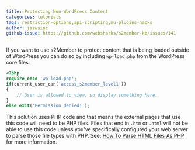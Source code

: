 ```yaml
---
title: Protecting Non-WordPress Content
categories: tutorials
tags: restriction-options,api-scripting,mu-plugins-hacks
author: jaswsinc
github-issue: https://github.com/websharks/s2member-kb/issues/141
---
```


If you want to use s2Member to protect content that is being loaded outside of WordPress you can do so by including `wp-load.php` from the WordPress core files.

```php
<?php
require_once 'wp-load.php';
if(current_user_can('access_s2member_level1'))
{
	// User is allowed to view, so display something here.
}
else exit('Permission denied!');
```

This solution uses PHP code and that means the external pages that use this code will need to be PHP files. Files that end in `.htm` or `.html` will not be able to use this code unless you've specifically configured your web server to parse those file types with PHP. See: [How To Parse HTML Files As PHP](http://www.velvetblues.com/web-development-blog/how-to-parse-html-files-as-php/) for more information.